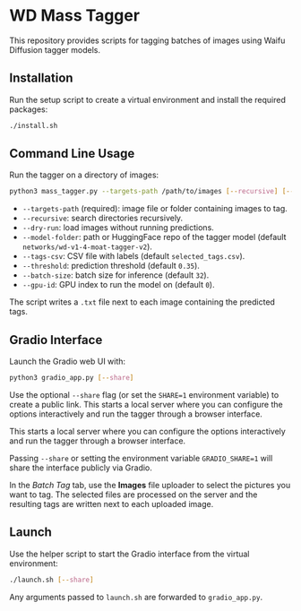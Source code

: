 # WD Mass Tagger

This repository provides scripts for tagging batches of images using Waifu Diffusion tagger models.

## Installation

Run the setup script to create a virtual environment and install the required
packages:

```bash
./install.sh
```

## Command Line Usage

Run the tagger on a directory of images:

```bash
python3 mass_tagger.py --targets-path /path/to/images [--recursive] [--dry-run] [--model-folder MODEL] [--tags-csv FILE] [--threshold FLOAT] [--batch-size INT] [--gpu-id INT]
```

- `--targets-path` (required): image file or folder containing images to tag.
- `--recursive`: search directories recursively.
- `--dry-run`: load images without running predictions.
- `--model-folder`: path or HuggingFace repo of the tagger model (default `networks/wd-v1-4-moat-tagger-v2`).
- `--tags-csv`: CSV file with labels (default `selected_tags.csv`).
- `--threshold`: prediction threshold (default `0.35`).
- `--batch-size`: batch size for inference (default `32`).
- `--gpu-id`: GPU index to run the model on (default `0`).

The script writes a `.txt` file next to each image containing the predicted tags.

## Gradio Interface

Launch the Gradio web UI with:

```bash
python3 gradio_app.py [--share]
```


Use the optional `--share` flag (or set the `SHARE=1` environment variable) to create a public link. This starts a local server where you can configure the options interactively and run the tagger through a browser interface.

This starts a local server where you can configure the options interactively and run the tagger through a browser interface.

Passing `--share` or setting the environment variable `GRADIO_SHARE=1` will share the interface publicly via Gradio.

In the *Batch Tag* tab, use the **Images** file uploader to select the pictures you want to tag. The selected files are processed on the server and the resulting tags are written next to each uploaded image.

## Launch

Use the helper script to start the Gradio interface from the virtual environment:

```bash
./launch.sh [--share]
```

Any arguments passed to `launch.sh` are forwarded to `gradio_app.py`.

